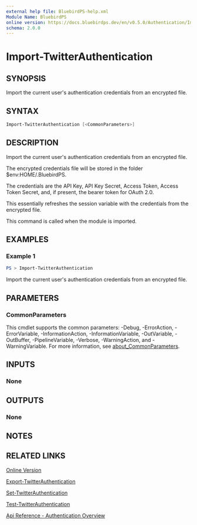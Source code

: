 ```yaml
---
external help file: BluebirdPS-help.xml
Module Name: BluebirdPS
online version: https://docs.bluebirdps.dev/en/v0.5.0/Authentication/Import-TwitterAuthentication
schema: 2.0.0
---
```


# Import-TwitterAuthentication

## SYNOPSIS

Import the current user's authentication credentials from an encrypted file.

## SYNTAX

```powershell
Import-TwitterAuthentication [<CommonParameters>]
```

## DESCRIPTION

Import the current user's authentication credentials from an encrypted file.

The encrypted credentials file will be stored in the folder $env:HOME/.BluebirdPS.

The credentials are the API Key, API Key Secret, Access Token, Access Token Secret, and, if present, the bearer token for OAuth 2.0.

This essentially refreshes the session variable with the credentials from the encrypted file.

This command is called when the module is imported.

## EXAMPLES

### Example 1

```powershell
PS > Import-TwitterAuthentication
```

Import the current user's authentication credentials from an encrypted file.

## PARAMETERS

### CommonParameters

This cmdlet supports the common parameters: -Debug, -ErrorAction, -ErrorVariable, -InformationAction, -InformationVariable, -OutVariable, -OutBuffer, -PipelineVariable, -Verbose, -WarningAction, and -WarningVariable. For more information, see [about_CommonParameters](http://go.microsoft.com/fwlink/?LinkID=113216).

## INPUTS

### None

## OUTPUTS

### None

## NOTES

## RELATED LINKS

[Online Version](https://docs.bluebirdps.dev/en/v0.5.0/Authentication/Import-TwitterAuthentication)

[Export-TwitterAuthentication](https://docs.bluebirdps.dev/en/v0.5.0/Authentication/Export-TwitterAuthentication)

[Set-TwitterAuthentication](https://docs.bluebirdps.dev/en/v0.5.0/Authentication/Set-TwitterAuthentication)

[Test-TwitterAuthentication](https://docs.bluebirdps.dev/en/v0.5.0/Authentication/Test-TwitterAuthentication)

[Api Reference - Authentication Overview](https://developer.twitter.com/en/docs/authentication/overview)
